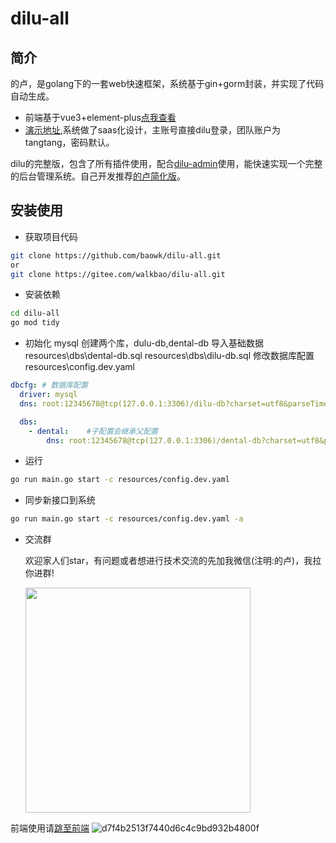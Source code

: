 # dilu-all 

## 简介
的卢，是golang下的一套web快速框架，系统基于gin+gorm封装，并实现了代码自动生成。
- 前端基于vue3+element-plus[点我查看](https://github.com/baowk/dilu-admin)
- [演示地址](http://dilu.youwan.art),系统做了saas化设计，主账号直接dilu登录，团队账户为tangtang，密码默认。

dilu的完整版，包含了所有插件使用，配合[dilu-admin](https://github.com/baowk/dilu-admin)使用，能快速实现一个完整的后台管理系统。自己开发推荐[的卢简化版](https://github.com/baowk/dilu)。

## 安装使用

- 获取项目代码
```bash
git clone https://github.com/baowk/dilu-all.git
or
git clone https://gitee.com/walkbao/dilu-all.git
```

- 安装依赖
```bash
cd dilu-all
go mod tidy
```

- 初始化
mysql 创建两个库，dulu-db,dental-db
导入基础数据 
resources\dbs\dental-db.sql
resources\dbs\dilu-db.sql
修改数据库配置
resources\config.dev.yaml
```yaml
dbcfg: # 数据库配置
  driver: mysql  
  dns: root:12345678@tcp(127.0.0.1:3306)/dilu-db?charset=utf8&parseTime=True&loc=Local&timeout=1000ms  # 数据库连接字符串

  dbs:      
    - dental:    #子配置会继承父配置
        dns: root:12345678@tcp(127.0.0.1:3306)/dental-db?charset=utf8&parseTime=True&loc=Local&timeout=1000ms  # 数据库连接字符串
```

- 运行
```bash
go run main.go start -c resources/config.dev.yaml
```

- 同步新接口到系统
```bash
go run main.go start -c resources/config.dev.yaml -a
```

- 交流群

  欢迎家人们star，有问题或者想进行技术交流的先加我微信(注明:的卢)，我拉你进群!

    <img src="https://github.com/baowk/dilu/assets/142554979/29a6863c-4bdc-4963-99c2-0c400e132f6f" width="360" />

前端使用请[跳至前端](https://github.com/baowk/dilu-admin)
![d7f4b2513f7440d6c4c9bd932b4800f](https://github.com/baowk/dilu/assets/142554979/ee341fb7-f98e-4f18-9658-f89b4f7d466f)


